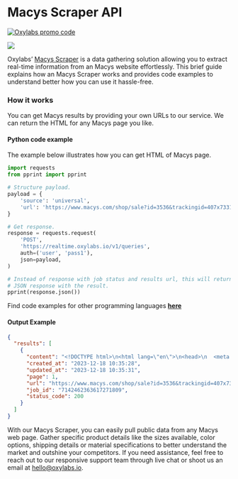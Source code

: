 # Macys Scraper API

[![Oxylabs promo code](https://user-images.githubusercontent.com/129506779/250792357-8289e25e-9c36-4dc0-a5e2-2706db797bb5.png)](https://oxylabs.go2cloud.org/aff_c?offer_id=7&aff_id=877&url_id=112)

[![](https://dcbadge.vercel.app/api/server/eWsVUJrnG5)](https://discord.gg/GbxmdGhZjq)

Oxylabs’ [Macys Scraper](https://oxylabs.io/products/scraper-api/ecommerce/macys?utm_source=github&utm_medium=repositories&utm_campaign=product) is a data gathering solution allowing you to extract real-time information from an Macys website effortlessly. This brief guide explains how an Macys Scraper works and provides code examples to understand better how you can use it hassle-free.

### How it works

You can get Macys results by providing your own URLs to our service. We can return the HTML for any Macys page you like.

#### Python code example

The example below illustrates how you can get HTML of Macys page.

```python
import requests
from pprint import pprint

# Structure payload.
payload = {
    'source': 'universal',
    'url': 'https://www.macys.com/shop/sale?id=3536&trackingid=407x733169&m_sc=sem&m_sb=google&m_tp=trademark&m_ac=google_trademark_international&m_ag=macy%27score_exact&m_cn=ggl_trademark_intl_lithuania_exact&m_pi=go_cmp-94807774_adg-154238318312_ad-674544461209_kwd-252677959_dev-c_ext-102882313401_prd-&gad_source=1&gclid=cj0kcqiayewrbhddarisagp1mwsg3z6ogoqrztdycjyqio5togc316ldkwuqkkbhrmiv4i_ho0gcjlkaagl6ealw_wcb'
}

# Get response.
response = requests.request(
    'POST',
    'https://realtime.oxylabs.io/v1/queries',
    auth=('user', 'pass1'),
    json=payload,
)

# Instead of response with job status and results url, this will return the
# JSON response with the result.
pprint(response.json())
```
Find code examples for other programming languages [**here**](https://github.com/oxylabs/macys-scraper/tree/main/code%20examples)

#### Output Example
```json
{
  "results": [
    {
      "content": "<!DOCTYPE html>\n<html lang=\"en\">\n<head>\n  <meta http-equiv=\"X-UA-Compatible\" content=\"IE=edge\">\n  <m ... </html>",
      "created_at": "2023-12-18 10:35:28",
      "updated_at": "2023-12-18 10:35:31",
      "page": 1,
      "url": "https://www.macys.com/shop/sale?id=3536&trackingid=407x733169&m_sc=sem&m_sb=google&m_tp=trademark&m_ac=google_trademark_international&m_ag=macy%27score_exact&m_cn=ggl_trademark_intl_lithuania_exact&m_pi=go_cmp-94807774_adg-154238318312_ad-674544461209_kwd-252677959_dev-c_ext-102882313401_prd-&gad_source=1&gclid=cj0kcqiayewrbhddarisagp1mwsg3z6ogoqrztdycjyqio5togc316ldkwuqkkbhrmiv4i_ho0gcjlkaagl6ealw_wcb",
      "job_id": "7142462363617271809",
      "status_code": 200
    }
  ]
}
```
With our Macys Scraper, you can easily pull public data from any Macys web page. Gather specific product details like the sizes available, color options, shipping details or material specifications to better understand the market and outshine your competitors. If you need assistance, feel free to reach out to our responsive support team through live chat or shoot us an email at hello@oxylabs.io.
